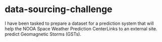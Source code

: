 # data-sourcing-challenge
I have been tasked to prepare a dataset for a prediction system that will help the NOOA Space Weather Prediction CenterLinks to an external site. predict Geomagnetic Storms (GSTs).
